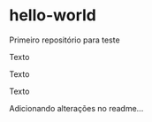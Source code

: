 # hello-world

Primeiro repositório para teste

Texto

Texto

Texto

Adicionando alterações no readme...

